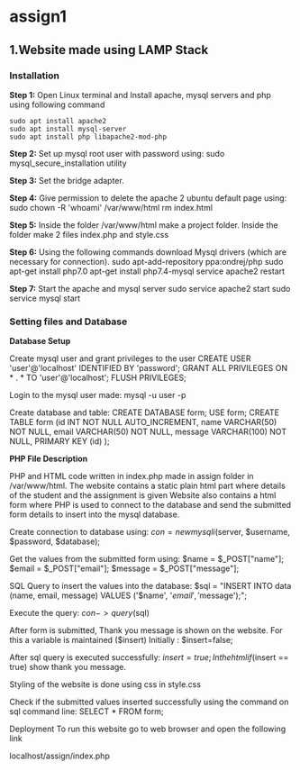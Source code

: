 # assign1

## **1.Website made using LAMP Stack**

### Installation
**Step 1:** Open Linux terminal and Install apache, mysql servers and php using following command
```
sudo apt install apache2
sudo apt install mysql-server
sudo apt install php libapache2-mod-php
```

**Step 2:** Set up mysql root user with password using:
sudo mysql_secure_installation utility 

**Step 3:** Set the bridge adapter.

**Step 4:** Give permission to delete the apache 2 ubuntu default page using:
sudo chown -R 'whoami' /var/www/html
rm index.html 

**Step 5:** Inside the folder /var/www/html make a project folder. Inside the folder make 2 files index.php and style.css

**Step 6:** Using the following commands download Mysql drivers (which are necessary for connection).
sudo apt-add-repository ppa:ondrej/php
sudo apt-get install php7.0
apt-get install php7.4-mysql
service apache2 restart

**Step 7:** Start the apache and mysql server
sudo service apache2 start 
sudo service mysql start

### **Setting files and Database**

**Database Setup**

Create mysql user and grant privileges to the user
CREATE USER 'user'@'localhost' IDENTIFIED BY 'password';
GRANT ALL PRIVILEGES ON * . * TO 'user'@'localhost';
FLUSH PRIVILEGES; 

Login to the mysql user made:
mysql -u user -p 

Create database and table:
CREATE DATABASE form;
USE form;
CREATE TABLE form 
    (id INT NOT NULL AUTO_INCREMENT, 
    name VARCHAR(50) NOT NULL, 
    email VARCHAR(50) NOT NULL, 
    message VARCHAR(100) NOT NULL,
    PRIMARY KEY (id)
    );
    
**PHP File Description**

PHP and HTML code written in index.php made in assign folder in /var/www/html. The website contains a static plain html part where details of the student and the assignment is given Website also contains a html form where PHP is used to connect to the database and send the submitted form details to insert into the mysql database.

Create connection to database using:
$con = new mysqli($server, $username, $password, $database);

Get the values from the submitted form using:
$name = $_POST["name"];
$email = $_POST["email"];
$message = $_POST["message"];

SQL Query to insert the values into the database:
$sql = "INSERT INTO data (name, email, message) VALUES ('$name', '$email', '$message');";

Execute the query:
$con->query($sql)

After form is submitted, Thank you message is shown on the website.
For this a variable is maintained ($insert) Initially : $insert=false;

After sql query is executed successfully: $insert=true;
In the html if($insert == true) show thank you message.

Styling of the website is done using css in style.css

Check if the submitted values inserted successfully using the command on sql command line: SELECT * FROM form;

Deployment
To run this website go to web browser and open the following link

  localhost/assign/index.php
